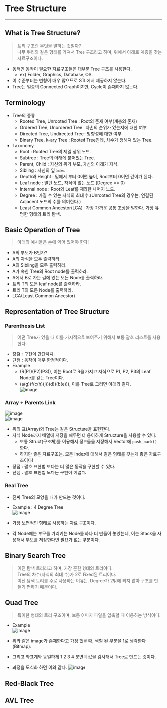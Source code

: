 # Tree Structure
---
## What is Tree Structure?
> 트리 구조란 무엇을 말하는 것일까?  
> 나무 뿌리와 같은 형태를 가져서 Tree 구조라고 하며, 위에서 아래로 계층을 갖는 자료구조이다.  
- 동적인 동작이 필요한 자료구조들은 대부분 Tree 구조를 사용한다.
  - ex) Folder, Graphics, Database, OS.
- 이 수준부터는 변형이 매우 많으므로 STL에서 제공하지 않는다.
- Tree는 일종의 Connected Graph이지만, Cycle이 존재하지 않는다.

## Terminology
- Tree의 종류
  - Rooted Tree, Unrooted Tree : Root의 존재 여부(계층의 존재)
  - Ordered Tree, Unordered Tree : 자손의 순위가 있는지에 대한 여부
  - Directed Tree, Undirected Tree : 방향성에 대한 여부
  - Binary Tree, k-ary Tree : Rooted Tree인데, 차수가 정해져 있는 Tree.
- Taxonomy
  - Root : Rooted Tree의 제일 상위 노드.
  - Subtree : Tree의 아래에 붙어있는 Tree.
  - Parent, Child : 자신의 위가 부모, 자신의 아래가 자식.
  - Sibling : 자신의 옆 노드.
  - Depth와 Height : 밑에서 부터 0이면 높이, Root부터 0이면 깊이가 된다.
  - Leaf node : 말단 노드, 자식이 없는 노드.(Degree == 0)
  - Internal node : Root와 Leaf를 제외한 나머지 노드.
  - Degree : 가질 수 있는 자식의 최대 수.(Unrooted Tree의 경우는, 연결된 Adjacent 노드의 수를 의미한다.)
  - Least Common Ancestor(LCA) : 가장 가까운 공통 조상을 말한다. 가장 유명한 형태의 트리 탐색.

## Basic Operation of Tree
> 아래의 예시들은 손에 익어 있어야 한다!  
- A의 부모가 B인가?
- A의 자식을 모두 출력하라.
- A의 Sibling을 모두 출력하라.
- A가 속한 Tree의 Root node를 출력하라.
- A에서 B로 가는 길에 있는 모든 Node를 출력하라.
- 트리 T의 모든 leaf node를 출력하라.
- 트리 T의 모든 Node를 출력하라.
- LCA(Least Common Ancestor)

## Representation of Tree Structure
### Parenthesis List
> 어떤 Tree가 있을 때 이를 가시적으로 보여주기 위해서 보통 괄호 리스트를 사용한다.  
- 장점 : 구현이 간단하다.
- 단점 : 동작이 매우 한정적이다.
- Example 
  - (R(P1)(P2)(P3)), 이는 Root로 R을 가지고 자식으로 P1, P2, P3의 Leaf Node를 갖는 Tree이다.
  - (a(g)(f(c(h)(j))(d))(b(e))), 이를 Tree로 그리면 아래와 같다.  
  ![image](https://user-images.githubusercontent.com/71700079/144406488-6592e50f-2e85-4a7f-a516-9dbc471a63c6.png)   

### Array + Parents Link
![image](https://user-images.githubusercontent.com/71700079/144408644-d5705649-30af-4a4c-8346-e3228993e57a.png)  
![image](https://user-images.githubusercontent.com/71700079/144408775-28fc7be3-c2c7-421d-b352-aefaa70172e5.png)  
- 위의 표(Array)와 Tree는 같은 Structure을 표현한다.
- 자식 Node까지 배열에 저장을 해두면 더 용이하게 Structure을 사용할 수 있다.
  - 보통 Struct(구조체)를 이용해서 정보들을 저장해서 Vector에 ```push_back()``` 한다.
  - 하지만 좋은 자료구조는, 모든 Index에 대해서 같은 형태를 갖는게 좋은 자료구조이다!
- 장점 : 괄호 표현법 보다는 더 많은 동작을 구현할 수 있다.
- 단점 : 괄호 표현법 보다는 구현이 어렵다.

### Real Tree
- 진짜 Tree의 모양을 내가 만드는 것이다.
- Example : 4 Degree Tree  
![image](https://user-images.githubusercontent.com/71700079/144410083-63c83873-753a-4a03-8b94-9aa8825a4d55.png)  

- 가장 보편적인 형태로 사용하는 자료 구조이다.
- 각 Node에는 부모를 가리키는 Node를 하나 더 만들어 놓았는데, 이는 Stack을 사용해서 부모를 저장한다면 필요가 없는 부분이다.

## Binary Search Tree
> 이진 탐색 트리라고 하며, 가장 흔한 형태의 트리이다.  
> Tree의 차수(자식의 최대 수)가 2로 Fixed된 트리이다.  
> 이진 탐색 트리를 주로 사용하는 이유는, Degree가 2밖에 되지 않아 구조를 만들기 편하기 때문이다.  

## Quad Tree  
> 특이한 형태의 트리 구조이며, 보통 이미지 파일을 압축할 때 이용하는 방식이다.  

- Example  
![image](https://user-images.githubusercontent.com/71700079/144411079-ae6e0881-5060-47f6-86f9-04bc421d004b.png)  

- 위와 같은 image가 존재한다고 가정 했을 때, 색칠 된 부분을 1로 생각한다(Bitmap).
- 그리고 좌표계와 동일하게 1 2 3 4 분면의 값을 검사해서 Tree로 만드는 것이다.
- 과정을 도식화 하면 이와 같다.
![image](https://user-images.githubusercontent.com/71700079/144411536-f20b9191-5e1c-483f-837e-e01d28cb47f9.png)  

## Red-Black Tree
## AVL Tree
